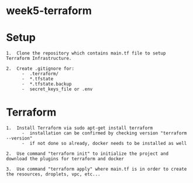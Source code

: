 # week5-terraform

# Setup
    1.  Clone the repository which contains main.tf file to setup Terraform Infrastructure.
    
    2.  Create .gitignore for:
          -  .terraform/
          -  *.tfstate
          -  *.tfstate.backup
          -  secret_keys_file or .env
    
# Terraform    

    1.  Install Terraform via sudo apt-get install terraform
          -  installation can be confirmed by checking version "terraform --version"
          -  if not done so already, docker needs to be installed as well
    
    2.  Use command "terraform init" to initialize the project and download the plugins for terraform and docker
    
    3.  Use command "terraform apply" where main.tf is in order to create the resources, droplets, vpc, etc...
    
